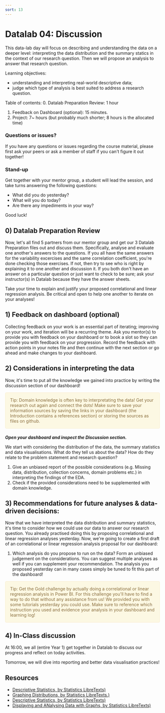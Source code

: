 ```yaml
---
sort: 13
---
```


# Datalab 04: Discussion

This data-lab day will focus on describing and understanding the data on a deeper level: interpreting the data distribution and the summary statics in the context of our research question. Then we will propose an analysis to answer that research question.

Learning objectives:
- understanding and interpreting real-world descriptive data;
- judge which type of analysis is best suited to address a research question.


Table of contents:
0. Datalab Preparation Review: 1 hour
1. Feedback on Dashboard (optional): 15 minutes.
2. Project: 7~ hours (but probably much shorter; 8 hours is the allocated time)


### Questions or issues?
If you have any questions or issues regarding the course material, please first ask your peers or ask a member of staff if you can't figure it out together!

### Stand-up
Get together with your mentor group, a student will lead the session, and take turns answering the following questions:
- What did you do yesterday?
- What will you do today?
- Are there any impediments in your way?

Good luck!

## 0) Datalab Preparation Review
Now, let's all find 5 partners from our mentor group and get our 3 Datalab Preparation files out and discuss them. Specifically, analyse and evaluate one another's answers to the questions. If you all have the same answers for the variability excercises and the same correlation coefficient, you're done checking those exercises. If not, then try to see who is right by explaining it to one another and discussion it. If you both don't have an answer on a particular question or just want to check to be sure; ask your instructor(s) in Datalab because they have the answer sheets.

Take your time to explain and justify your proposed correlational and linear regression analysis. Be critical and open to help one another to iterate on your analyses!

## 1) Feedback on dashboard (optional)
Collecting feedback on your work is an essential part of iterating; improving on your work, and iteration will be a recurring theme. Ask you mentor(s) to provide you with feedback on your dashboard or to book a slot so they can provide you with feedback on your progression. Record the feedback with action points in your notes file and then continue with the next section or go ahead and make changes to your dashboard.

## 2) Considerations in interpreting the data
Now, it's time to put all the knowledge we gained into practice by writing the discussion section of our dashboard!

<div style="padding: 15px; border: 1px solid transparent; border-color: transparent; margin-bottom: 20px; border-radius: 4px; color: #8a6d3b;; background-color: #fcf8e3; border-color: #faebcc;">
Tip: Domain knowledge is often key to interpretating the data! Get your research out again and connect the dots! Make sure to save your information sources by saving the links in your dashboard (the Introduction contains a references section) or storing the sources as files on github.
</div>

***Open your dashboard and inspect the Discussion section.***

We start with considering the distribution of the data, the summary statistics and data visualisations. What do they tell us about the data? How do they relate to the problem statement and research question?
1. Give an unbiased report of the possible considerations (e.g. Missing data, distribution, collection concerns, domain problems etc.) in interpreting the findings of the EDA.
2. Check if the provided considerations need to be supplemented with domain knowledge.


## 3) Recommendations for future analyses & data-driven decisions:
Now that we have interpreted the data distribution and summary statistics, it's time to consider how we could use our data to answer our research question. You already practised doing this by proposing correlational and linear regression analyses yesterday. Now, we're going to create a first draft of an correlational or linear regression analysis proposal for our dashboard:
1. Which analysis do you propose to run on the data? Form an unbiased judgement on the considerations. You can suggest multiple analyses as well if you can supplement your recommendation. The analysis you proposed yesterday can in many cases simply be tuned to fit this part of the dashboard!


<div style="padding: 15px; border: 1px solid transparent; border-color: transparent; margin-bottom: 20px; border-radius: 4px; color: #8a6d3b;; background-color: #fcf8e3; border-color: #faebcc;">
Tip: Get the Gold challenge by actually doing a correlational or linear regression analysis in Power BI. For this challenge you'll have to find a way to do that without any assistance from us! We provided you with some tutorials yesterday you could use. Make sure to reference which instruction you used and evidence your analysis in your dashboard and learning log!
</div>


## 4) In-Class discussion
At 16:00, we all (entire Year 1) get together in Datalab to discuss our progress and reflect on today activities.

Tomorrow, we will dive into reporting and better data visualisation practices!



## Resources
- [Descriptive Statistics, by Statistics LibreTexts)](https://statics.teams.cdn.office.net/evergreen-assets/safelinks/1/atp-safelinks.html?url=https%3A%2F%2Fstats.libretexts.org%2FBookshelves%2FIntroductory_Statistics%2FBook%253A_Introductory_Statistics_(OpenStax)%2F02%253A_Descriptive_Statistics)
- [Graphing Distributions, by Statistics LibreTexts.)](https://statics.teams.cdn.office.net/evergreen-assets/safelinks/1/atp-safelinks.html?url=https%3A%2F%2Fstats.libretexts.org%2FBookshelves%2FIntroductory_Statistics%2FBook%253A_Introductory_Statistics_(Lane)%2F02%253A_Graphing_Distributions)
-  [Descriptive Statistics, by Statistics LibreTexts)](https://statics.teams.cdn.office.net/evergreen-assets/safelinks/1/atp-safelinks.html?url=https%3A%2F%2Fstats.libretexts.org%2FBookshelves%2FIntroductory_Statistics%2FBook%253A_Introductory_Statistics_(Shafer_and_Zhang)%2F02%253A_Descriptive_Statistics)
 - [Displaying and ANalysing Data with Graphs, by Statistics LibreTexts)](https://statics.teams.cdn.office.net/evergreen-assets/safelinks/1/atp-safelinks.html?url=https%3A%2F%2Fstats.libretexts.org%2FBookshelves%2FIntroductory_Statistics%2FBook%253A_Inferential_Statistics_and_Probability_-_A_Holistic_Approach_(Geraghty)%2F02%253A_Displaying_and_Analyzing_Data_with_Graphs)
